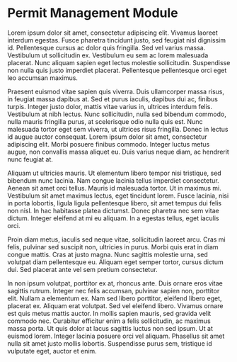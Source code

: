 # Permit Management Module

Lorem ipsum dolor sit amet, consectetur adipiscing elit. Vivamus laoreet interdum egestas. Fusce pharetra tincidunt justo, sed feugiat nisl dignissim id. Pellentesque cursus ac dolor quis fringilla. Sed vel varius massa. Vestibulum ut sollicitudin ex. Vestibulum eu sem ac lorem malesuada placerat. Nunc aliquam sapien eget lectus molestie sollicitudin. Suspendisse non nulla quis justo imperdiet placerat. Pellentesque pellentesque orci eget leo accumsan maximus.

Praesent euismod vitae sapien quis viverra. Duis ullamcorper massa risus, in feugiat massa dapibus at. Sed et purus iaculis, dapibus dui ac, finibus turpis. Integer justo dolor, mattis vitae varius in, ultrices interdum felis. Vestibulum at nibh lectus. Nunc sollicitudin, nulla sed bibendum commodo, nulla mauris fringilla purus, at scelerisque odio nulla quis est. Nunc malesuada tortor eget sem viverra, ut ultrices risus fringilla. Donec in lectus id augue auctor consequat. Lorem ipsum dolor sit amet, consectetur adipiscing elit. Morbi posuere finibus commodo. Integer luctus metus augue, non convallis massa aliquet eu. Duis varius neque diam, ac hendrerit nunc feugiat at.

Aliquam ut ultricies mauris. Ut elementum libero tempor nisi tristique, sed bibendum nunc lacinia. Nam congue lacinia tellus imperdiet consectetur. Aenean sit amet orci tellus. Mauris id malesuada tortor. Ut in maximus mi. Vestibulum sit amet maximus lectus, eget tincidunt lorem. Fusce lacinia, nisi in porta lobortis, ligula ligula pellentesque libero, sit amet tempus dui felis non nisl. In hac habitasse platea dictumst. Donec pharetra nec sem vitae dictum. Integer eleifend at mi eu aliquam. In a egestas tellus, eget iaculis orci.

Proin diam metus, iaculis sed neque vitae, sollicitudin laoreet arcu. Cras mi felis, pulvinar sed suscipit non, ultricies in purus. Morbi quis erat in diam congue mattis. Cras at justo magna. Nunc sagittis molestie urna, sed volutpat diam pellentesque eu. Aliquam eget semper tortor, cursus dictum dui. Sed placerat ante vel sem pretium consectetur.

In non ipsum volutpat, porttitor ex at, rhoncus ante. Duis ornare eros vitae sagittis rutrum. Integer nec felis accumsan, pulvinar sapien non, porttitor elit. Nullam a elementum ex. Nam sed libero porttitor, eleifend libero eget, placerat ex. Aliquam erat volutpat. Sed vel eleifend libero. Vivamus ornare est quis metus mattis auctor. In mollis sapien mauris, sed gravida velit commodo nec. Curabitur efficitur enim a felis sollicitudin, ac maximus massa porta. Ut quis dolor at lacus sagittis luctus non sed ipsum. Ut at euismod lorem. Integer lacinia posuere orci vel aliquam. Phasellus sit amet nulla sit amet justo mollis lobortis. Suspendisse purus sem, tristique id vulputate eget, auctor et enim.